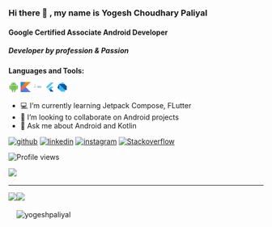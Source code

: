 <!--
**yogeshpaliyal/yogeshpaliyal** is a ✨ _special_ ✨ repository because its `README.md` (this file) appears on your GitHub profile.

Here are some ideas to get you started:

- 🔭 I’m currently working on ...
- 🌱 I’m currently learning ...
- 👯 I’m looking to collaborate on ...
- 🤔 I’m looking for help with ...
- 💬 Ask me about ...
- 📫 How to reach me: ...
- 😄 Pronouns: ...
- ⚡ Fun fact: ...
-->

### Hi there 👋 , my name is Yogesh Choudhary Paliyal
#### Google Certified Associate Android Developer
##### Developer by profession & Passion


**Languages and Tools:**  

<code><img height="20" src="https://raw.githubusercontent.com/github/explore/80688e429a7d4ef2fca1e82350fe8e3517d3494d/topics/android/android.png"></code>
<code><img height="20" src="https://raw.githubusercontent.com/github/explore/80688e429a7d4ef2fca1e82350fe8e3517d3494d/topics/kotlin/kotlin.png"></code>
<code><img height="20" src="https://raw.githubusercontent.com/github/explore/80688e429a7d4ef2fca1e82350fe8e3517d3494d/topics/java/java.png"></code>
<code><img height="20" src="https://raw.githubusercontent.com/github/explore/80688e429a7d4ef2fca1e82350fe8e3517d3494d/topics/flutter/flutter.png"></code>
<code><img height="20" src="https://raw.githubusercontent.com/github/explore/80688e429a7d4ef2fca1e82350fe8e3517d3494d/topics/dart/dart.png"></code>

- 💻  I’m currently learning Jetpack Compose, FLutter
- 👯  I’m looking to collaborate on Android projects
- 💬  Ask me about Android and Kotlin

[<img src='https://cdn.jsdelivr.net/npm/simple-icons@3.0.1/icons/github.svg' alt='github' height='30'>](https://github.com/yogeshpaliyal) [<img src='https://cdn.jsdelivr.net/npm/simple-icons@3.0.1/icons/linkedin.svg' alt='linkedin' height='30'>](https://www.linkedin.com/in/yogeshpaliyal/) [<img src='https://cdn.jsdelivr.net/npm/simple-icons@3.0.1/icons/instagram.svg' alt='instagram' height='30'>](https://www.instagram.com/yogeshpaliyal/) [<img src='https://cdn.jsdelivr.net/npm/simple-icons@3.0.1/icons/stackoverflow.svg' alt='Stackoverflow' height='30'>](https://stackoverflow.com/users/7955352/yogesh-paliyal)

![Profile views](https://gpvc.arturio.dev/yogeshpaliyal)

<a href="https://github.com/ryo-ma/github-profile-trophy">
<img width=800 src="https://github-profile-trophy.vercel.app/?username=yogeshpaliyal&column=6"/>
</a>

---

<div>
<img height="170" align="left" src="https://github-readme-stats.vercel.app/api?username=yogeshpaliyal&count_private=true&include_all_commits=true" />
<img src="https://github-readme-stats.vercel.app/api/top-langs/?username=yogeshpaliyal&layout=compact" />

</div>
  <p><img align="center" src="https://github-readme-streak-stats.herokuapp.com/?user=yogeshpaliyal&count_private=true" alt="yogeshpaliyal" /></p>
